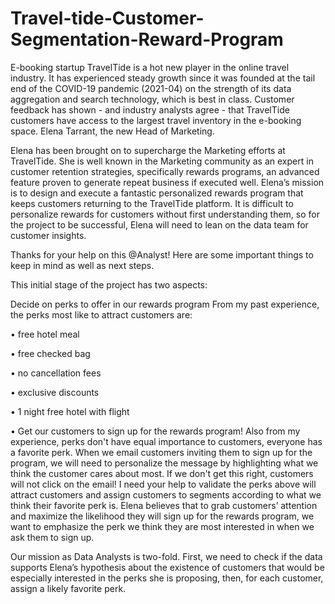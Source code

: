 # Travel-tide-Customer-Segmentation-Reward-Program

E-booking startup TravelTide is a hot new player in the online travel industry. It has experienced steady growth since it was founded at the tail end of the COVID-19 pandemic (2021-04) on the strength of its data aggregation and search technology, which is best in class. Customer feedback has shown - and industry analysts agree - that TravelTide customers have access to the largest travel inventory in the e-booking space. Elena Tarrant, the new Head of Marketing. 

Elena has been brought on to supercharge the Marketing efforts at TravelTide. She is well known in the Marketing community as an expert in customer retention strategies, specifically rewards programs, an advanced feature proven to generate repeat business if executed well. Elena’s mission is to design and execute a fantastic personalized rewards program that keeps customers returning to the TravelTide platform. It is difficult to personalize rewards for customers without first understanding them, so for the project to be successful, Elena will need to lean on the data team for customer insights. 

Thanks for your help on this @Analyst! Here are some important things to keep in mind as well as next steps. 

This initial stage of the project has two aspects: 

Decide on perks to offer in our rewards program From my past experience, the perks most like to attract customers are:

•⁠ ⁠free hotel meal 

•⁠ ⁠free checked bag 

•⁠ ⁠no cancellation fees 

•⁠ ⁠exclusive discounts 

•⁠ ⁠1 night free hotel with flight 

•⁠ ⁠Get our customers to sign up for the rewards program! Also from my experience, perks don't have equal importance to customers, everyone has a favorite perk. When we email customers inviting them to sign up for the program, we will need to personalize the message by highlighting what we think the customer cares about most. If we don't get this right, customers will not click on the email! I need your help to validate the perks above will attract customers and assign customers to segments according to what we think their favorite perk is. Elena believes that to grab customers’ attention and maximize the likelihood they will sign up for the rewards program, we want to emphasize the perk we think they are most interested in when we ask them to sign up. 

Our mission as Data Analysts is two-fold. First, we need to check if the data supports Elena’s hypothesis about the existence of customers that would be especially interested in the perks she is proposing, then, for each customer, assign a likely favorite perk.
